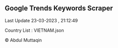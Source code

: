 

## Google Trends Keywords Scraper 
 
Last Update 23-03-2023 , 21:12:49

Country List :
VIETNAM.json



© Abdul Muttaqin 
